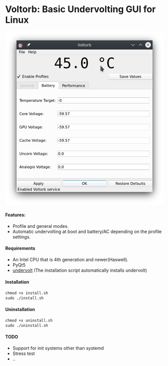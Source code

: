# Voltorb: Basic Undervolting GUI for Linux
![Main Window](https://raw.githubusercontent.com/egeoz/Voltorb/master/Screenshot.png)

#### Features:
- Profile and general modes.
- Automatic undervolting at boot and battery/AC depending on the profile settings.

#### Requirements
- An Intel CPU that is 4th generation and newer(Haswell).
- PyQt5
- [undervolt](https://github.com/georgewhewell/undervolt) (The installation script automatically installs undervolt)

#### Installation
```
chmod +x install.sh
sudo ./install.sh
```

#### Uninstallation
```
chmod +x uninstall.sh
sudo ./uninstall.sh
```

#### TODO
- Support for init systems other than systemd
- Stress test
- ..
